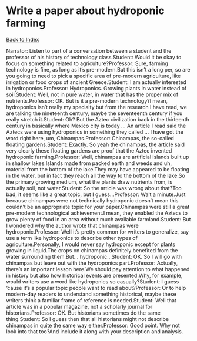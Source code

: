 # Write a paper about hydroponic farming
[Back to Index](https://github.com/windows10010/tpoExtractor/blog/master/README.md)

Narrator: Listen to part of a conversation between a student and the professor of his history of technology class.Student: Would it be okay to focus on something related to agriculture?Professor: Sure, farming technology is fine, as long as it’s pre-modern.But this isn’t a long per, so are you going to need to pick a specific area of pre-modern agriculture, like irrigation or food crops of ancient Greece.Student: I am actually interested in hydroponics.Professor: Hydroponics. Growing plants in water instead of soil.Student: Well, not in pure water, in water that has the proper mix of nutrients.Professor: OK. But is it a pre-modern technology?I mean, hydroponics isn’t really my specialty but from the research I have read, we are talking the nineteenth century, maybe the seventeenth century if you really stretch it.Student: Oh? But the Aztec civilization back in the thirteenth century in basically where Mexico city is today … An article I read said the Aztecs were using hydroponics in something they called … I have got the word right here, um, Chinampas.Professor: Chinampas, the so-called floating gardens.Student: Exactly. So yeah the chinampas, the article said very clearly these floating gardens are proof that the Aztec invented hydroponic farming.Professor: Well, chinampas are artificial islands built up in shallow lakes.Islands made from packed earth and weeds and uh, material from the bottom of the lake.They may have appeared to be floating in the water, but in fact they reach all the way to the bottom of the lake.So the primary growing medium, what the plants draw nutrients from, is actually soil, not water.Student: So the article was wrong about that?Too bad, it seems like a great topic, but I guess…Professor: Wait a minute.Just because chinampas were not technically hydroponic doesn’t mean this couldn’t be an appropriate topic for your paper.Chinampas were still a great pre-modern technological achievement.I mean, they enabled the Aztecs to grow plenty of food in an area without much available farmland.Student: But I wondered why the author wrote that chinampas were hydroponic.Professor: Well it’s pretty common for writers to generalize, say use a term like hydroponics to describe other types of agriculture.Personally, I would never say hydroponic except for plants growing in liquid.The crops on chinampas definitely benefited from the water surrounding them.But… hydroponic…Student: OK. So I will go with chinampas but leave out with the hydroponics part.Professor: Actually, there’s an important lesson here.We should pay attention to what happened in history but also how historical events are presented.Why, for example, would writers use a word like hydroponics so casually?Student: I guess ‘cause it’s a popular topic people want to read about?Professor: Or to help modern-day readers to understand something historical, maybe these writers think a familiar frame of reference is needed.Student: Well that article was in a popular magazine, not a scholarly journal for historians.Professor: OK. But historians sometimes do the same thing.Student: So I guess then that all historians might not describe chinampas in quite the same way either.Professor: Good point. Why not look into that too?And include it along with your description and analysis. 